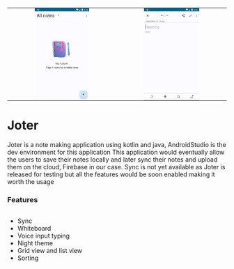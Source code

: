 <style>
  table {
    border-collapse: collapse;
  }
  td {
    text-align: center;
    padding: 0;
  }
  img {
    display: block;
    margin: auto;
  }
</style>

<table>
  <tr>
    <td><img src="doc/graphics/main.jpg" width="50%" height="50%"/></td>
    <td><img src="doc/graphics/create.jpg" width="50%" height="50%"/></td>
  </tr>
</table>

# Joter
Joter is a note making application using kotlin and java, AndroidStudio is the dev environment for this application
This application would eventually allow the users to save their notes locally and later sync their notes and upload them on the
cloud, Firebase in our case. 
Sync is not yet available as Joter is released for testing but all the features would be soon enabled making it worth the usage

### Features

<div style="display:flex;">
 
- Sync
- Whiteboard
- Voice input typing
- Night theme
- Grid view and list view
- Sorting 

</div>
